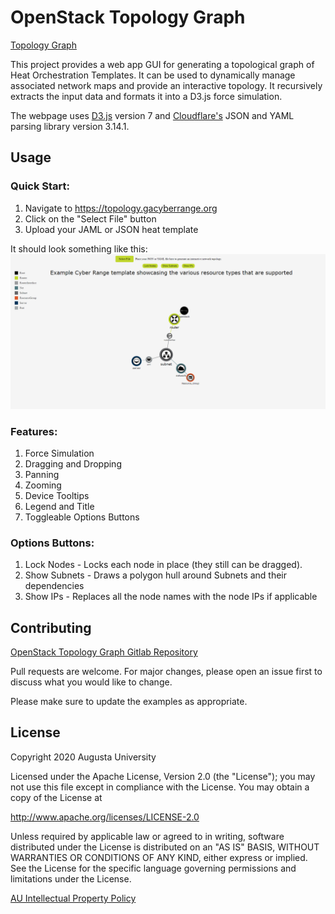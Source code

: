 # OpenStack Topology Graph

[Topology Graph](https://topology.gacyberrange.org)

This project provides a web app GUI for generating a topological graph of Heat Orchestration Templates.
It can be used to dynamically manage associated network maps and provide an interactive topology.
It recursively extracts the input data and formats it into a D3.js force simulation.

The webpage uses [D3.js](https://d3js.org/) version 7 and [Cloudflare's](https://cdnjs.cloudflare.com/) JSON and YAML parsing library version 3.14.1.
## Usage

### Quick Start:
1. Navigate to https://topology.gacyberrange.org
2. Click on the "Select File" button
3. Upload your JAML or JSON heat template

It should look something like this:
![Alt text](./examples/topology.png)

### Features:
1. Force Simulation
2. Dragging and Dropping
3. Panning
4. Zooming
5. Device Tooltips
6. Legend and Title
7. Toggleable Options Buttons

### Options Buttons:
1. Lock Nodes - Locks each node in place (they still can be dragged).
2. Show Subnets - Draws a polygon hull around Subnets and their dependencies
3. Show IPs - Replaces all the node names with the node IPs if applicable

## Contributing

[OpenStack Topology Graph Gitlab Repository](https://gitlab.com/gacybercenter/open/openstack-top-graph)

Pull requests are welcome. For major changes, please open an issue first
to discuss what you would like to change.

Please make sure to update the examples as appropriate.

## License

Copyright 2020 Augusta University

Licensed under the Apache License, Version 2.0 (the "License");
you may not use this file except in compliance with the License.
You may obtain a copy of the License at

   http://www.apache.org/licenses/LICENSE-2.0

Unless required by applicable law or agreed to in writing, software
distributed under the License is distributed on an "AS IS" BASIS,
WITHOUT WARRANTIES OR CONDITIONS OF ANY KIND, either express or implied.
See the License for the specific language governing permissions and
limitations under the License.

[AU Intellectual Property Policy](https://www.augusta.edu/services/legal/policyinfo/policy/intellectual-property-policy.pdf)
